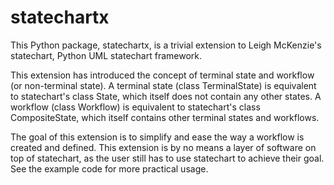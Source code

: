 # statechartx

This Python package, statechartx, is a trivial extension to Leigh McKenzie's statechart, Python UML
statechart framework.

This extension has introduced the concept of terminal state and workflow (or non-terminal state). A
terminal state (class TerminalState) is equivalent to statechart's class State, which itself does
not contain any other states. A workflow (class Workflow) is equivalent to statechart's class
CompositeState, which itself contains other terminal states and workflows.

The goal of this extension is to simplify and ease the way a workflow is created and defined. This
extension is by no means a layer of software on top of statechart, as the user still has to use
statechart to achieve their goal. See the example code for more practical usage.
